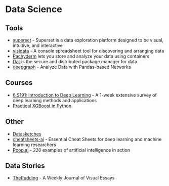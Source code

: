 # Data Science

## Tools

* [superset](https://github.com/airbnb/superset) - Superset is a data exploration platform designed to be visual, intuitive, and interactive
* [visidata](https://github.com/saulpw/visidata/) - A console spreadsheet tool for discovering and arranging data
* [Pachyderm](https://www.pachyderm.io/) lets you store and analyze your data using containers
* [Dat](https://datproject.org/) is the secure and distributed package manager for data
* [deepgraph](https://github.com/deepgraph/deepgraph) - Analyze Data with Pandas-based Networks

## Courses

* [6.S191: Introduction to Deep Learning](http://introtodeeplearning.com/) - A 1-week extensive survey of deep learning methods and applications
* [Practical XGBoost in Python](http://education.parrotprediction.teachable.com/p/practical-xgboost-in-python)

## Other

* [Datasketches](http://www.datasketch.es/)
* [cheatsheets-ai](https://github.com/kailashahirwar/cheatsheets-ai) - Essential Cheat Sheets for deep learning and machine learning researchers
* [Poop.ai](https://poo.ai/) - 220 examples of artificial intelligence in action

## Data Stories

* [ThePudding](https://pudding.cool) - A Weekly Journal of Visual Essays
